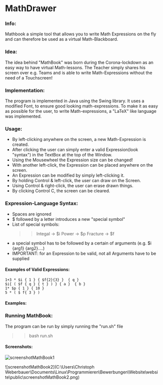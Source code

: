# MathDrawer

### Info:
Mathbook a simple tool that allows you to write Math Expressions on the fly and can therefore be used as a virtual Math-Blackboard.

### Idea:
The idea behind "MathBook" was born during the Corona-lockdown as an easy way to have virtual Math-lessons. The Teacher simply shares his screen over e.g. Teams and is able to write Math-Expressions without the need of a Touchscreen!

### Implementation:
The program is implemented in Java using the Swing library. It uses a modified Font, to ensure good looking math-expressions. To make it as easy as possible for the user, to write Math-expressions, a "LaTeX" like language was implemented.

### Usage:
- By left-clicking anywhere on the screen, a new Math-Expression is created.
- After clicking the user can simply enter a valid Expression(look "syntax") in the TextBox at the top of the Window.
- Using the Mousewheel the Expression size can be changed!
- With another left-click, the Expression can be placed anywhere on the screen.
- An Expression can be modified by simply left-clicking it. 
- By holding Control & left-click, the user can draw on the Screen.
- Using Control & right-click, the user can erase drawn things.
- By clicking Control C, the screen can be cleared.

### Expression-Language Syntax:
- Spaces are ignored
- $ followed by a letter introduces a new "special symbol"
- List of special symbols:
	 >>Integal -> $i
	>>Power -> $p
	>>Fracture -> $f
- a special symbol has to be followed by a certain of arguments (e.g. $i {arg1} {arg2}....)
- IMPORTANT: for an Expression to be valid, not all Arguments have to be supplied 

#### Examples of Valid Expressions:
	1+3 * $i { 1 } { $f{2}{3} }  { q }
	$i{ ( $f { q } { t } ) } { a }  { b }
	1* $p { 1 } { 10 }
	5 * ( $ f{ 3 } ) 

#### Examples:


### Running MathBook:
The program can be run by simply running the "run.sh" file

 >>bash run.sh





#### Screenshots:

<img src="C:\Users\Christoph Weberbauer\Documents\Chrisi\Programmieren\MathDrawer\MathDrawer\screenshots\screenshotMathBook1.png" alt="screenshotMathBook1"  />

![screenshotMathBook2](C:\Users\Christoph Weberbauer\Documents\Linux\Programmieren\Bewerbungen\Website\website\public\screenshotMathBook2.png)